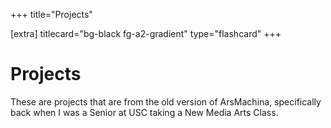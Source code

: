 +++
title="Projects"

[extra]
titlecard="bg-black fg-a2-gradient"
type="flashcard"
+++

# Projects

These are projects that are from the old version of ArsMachina, specifically back when I was a Senior at USC taking a New Media Arts Class.